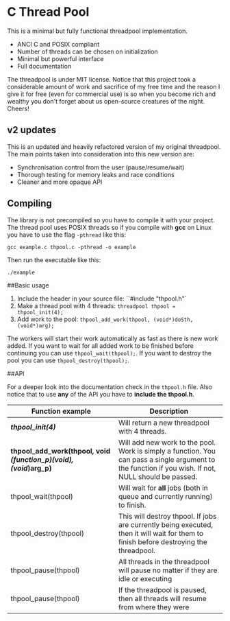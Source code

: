 # C Thread Pool

This is a minimal but fully functional threadpool implementation.

  * ANCI C and POSIX compliant
  * Number of threads can be chosen on initialization
  * Minimal but powerful interface
  * Full documentation

The threadpool is under MIT license. Notice that this project took a considerable amount of work and sacrifice of my free time and the reason I give it for free (even for commercial use) is so when you become rich and wealthy you don't forget about us open-source creatures of the night. Cheers!


## v2 updates

This is an updated and heavily refactored version of my original threadpool. The main points taken into consideration into this new version are:

  * Synchronisation control from the user (pause/resume/wait)
  * Thorough testing for memory leaks and race conditions
  * Cleaner and more opaque API


## Compiling

The library is not precompiled so you have to compile it with your project. The thread pool
uses POSIX threads so if you compile with **gcc** on Linux you have to use the flag `-pthread` like this:

    gcc example.c thpool.c -pthread -o example


Then run the executable like this:

    ./example


##Basic usage

1. Include the header in your source file: ``#include "thpool.h"`
2. Make a thread pool with 4 threads: `threadpool thpool = thpool_init(4);`
3. Add work to the pool: `thpool_add_work(thpool, (void*)doSth, (void*)arg);`

The workers will start their work automatically as fast as there is new work
added. If you want to wait for all added work to be finished before continuing
you can use `thpool_wait(thpool);`. If you want to destroy the pool you can use
`thpool_destroy(thpool);`.



##API

For a deeper look into the documentation check in the `thpool.h` file. Also notice that to use **any** of the API you have to **include the thpool.h**.

| Function example                                  | Description                   |
|---------------------------------------------------|-------------------------------|
| ***thpool_init(4)***                                    | Will return a new threadpool with 4 threads.         |
| **thpool_add_work(thpool, void *(*function_p)(void*), (void*)arg_p)** | Will add new work to the pool. Work is simply a function. You can pass a single argument to the function if you wish. If not, NULL should be passed. |
| thpool_wait(thpool)                               | Will wait for **all** jobs (both in queue and currently running) to finish.    |
| thpool_destroy(thpool)                            | This will destroy thpool. If jobs are currently being executed, then it will wait for them to finish before destroying the threadpool. |
| thpool_pause(thpool)                              | All threads in the threadpool will pause no matter if they are idle or executing |
| thpool_pause(thpool)                              | If the threadpool is paused, then all threads will resume from where they were |
